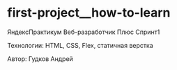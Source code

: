 # first-project__how-to-learn

ЯндексПрактикум
Веб-разработчик Плюс
Спринт1

Технологии: HTML, CSS, Flex, статичная верстка

Автор: Гудков Андрей
